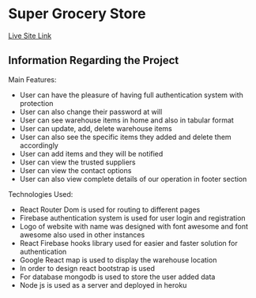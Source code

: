 # Super Grocery Store 
[Live Site Link](https://super-grocery-store.web.app/)

## Information Regarding the Project

Main Features:

* User can have the pleasure of having full authentication system with protection
* User can also change their password at will
* User can see warehouse items in home and also in tabular format
* User can update, add, delete warehouse items
* User can also see the specific items they added and delete them accordingly
* User can add items and they will be notified
* User can view the trusted suppliers
* User can view the contact options
* User can also view complete details of our operation in footer section

Technologies Used: 

* React Router Dom is used for routing to different pages
* Firebase authentication system is used for user login and registration
* Logo of website with name was designed with font awesome and font awesome also used in other instances
* React Firebase hooks library used for easier and faster solution for authentication
* Google React map is used to display the warehouse location
* In order to design react bootstrap is used
* For database mongodb is used to store the user added data
* Node js is used as a server and deployed in heroku

